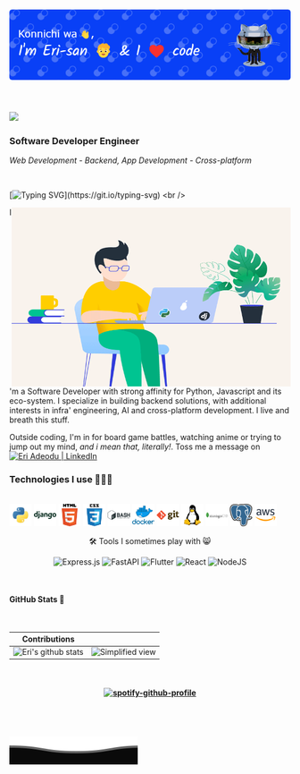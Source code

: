 <center>

# ![](./assets/github-header-image%20(5).png)
</center>

<br />

![](https://visitor-badge.glitch.me/badge?page_id=50-Course.50-Course)
<br />

<p align="center">

### Software Developer Engineer
*Web Development - Backend, App Development - Cross-platform*
</p>

<br />

[![Typing SVG](https://readme-typing-svg.herokuapp.com?font=Krona+One&size=21&color=1D6FF7&background=1E73FF00&vCenter=true&multiline=true&width=350&lines=So%2C+who's+this+guy%3F!)](https://git.io/typing-svg)
<br />

<img align="right" alt="GIF" src="./assets/python-2.gif" width="500" height="320" />

I'm a Software Developer with strong affinity for Python, Javascript and its eco-system. I specialize in building backend solutions, with additional interests in infra' engineering, AI and cross-platform development. I live and breath this stuff.

Outside coding, I'm in for board game battles, watching anime or trying to jump out my mind, *and i mean that, literally!*.
Toss me a message on  <span> <a href="https://www.linkedin.com/in/symply-eri/"><img src="https://raw.githubusercontent.com/yushi1007/yushi1007/main/images/linkedin.svg" alt="Eri Adeodu | LinkedIn" width="21px"/></a></span>

### Technologies I use 👨🏻‍💻 
 
 <br />
  <code><img height="40" src="https://raw.githubusercontent.com/github/explore/80688e429a7d4ef2fca1e82350fe8e3517d3494d/topics/python/python.png"></code>
  <code><img height="40" src="https://raw.githubusercontent.com/github/explore/80688e429a7d4ef2fca1e82350fe8e3517d3494d/topics/django/django.png"></code>
  <code><img height="40" src="https://raw.githubusercontent.com/github/explore/80688e429a7d4ef2fca1e82350fe8e3517d3494d/topics/html/html.png"></code>
  <code><img height="40" src="https://raw.githubusercontent.com/github/explore/80688e429a7d4ef2fca1e82350fe8e3517d3494d/topics/css/css.png"></code>
  <code><img height="40" src="https://raw.githubusercontent.com/github/explore/80688e429a7d4ef2fca1e82350fe8e3517d3494d/topics/bash/bash.png"></code>
  <code><img height="40" src="https://raw.githubusercontent.com/github/explore/80688e429a7d4ef2fca1e82350fe8e3517d3494d/topics/docker/docker.png"></code>
  <code><img height="40" src="https://raw.githubusercontent.com/github/explore/80688e429a7d4ef2fca1e82350fe8e3517d3494d/topics/git/git.png"></code>
  <code><img height="40" src="https://raw.githubusercontent.com/github/explore/80688e429a7d4ef2fca1e82350fe8e3517d3494d/topics/linux/linux.png"></code>
  <code><img height="40" src="https://raw.githubusercontent.com/github/explore/80688e429a7d4ef2fca1e82350fe8e3517d3494d/topics/mongodb/mongodb.png"></code>
  <code><img height="40" src="https://raw.githubusercontent.com/github/explore/80688e429a7d4ef2fca1e82350fe8e3517d3494d/topics/postgresql/postgresql.png"></code>
  <code><img height="40" src="https://raw.githubusercontent.com/github/explore/80688e429a7d4ef2fca1e82350fe8e3517d3494d/topics/aws/aws.png"></code>
<br />

<p></p>
<div align="center">
<p align="center">🛠 Tools I sometimes play with 😸 </p>

![Express.js](https://img.shields.io/badge/express.js-%23404d59.svg?style=for-the-badge&logo=express&logoColor=%2361DAFB)
![FastAPI](https://img.shields.io/badge/FastAPI-005571?style=for-the-badge&logo=fastapi)
![Flutter](https://img.shields.io/badge/Flutter-%2302569B.svg?style=for-the-badge&logo=Flutter&logoColor=white)
![React](https://img.shields.io/badge/react-%2320232a.svg?style=for-the-badge&logo=react&logoColor=%2361DAFB)
![NodeJS](https://img.shields.io/badge/node.js-6DA55F?style=for-the-badge&logo=node.js&logoColor=white)


</div>

<br />

#### GitHub Stats 📝

<br />

| **Contributions** |  |
| --- | --- |
| ![Eri's github stats](https://github-readme-stats.vercel.app/api?username=50-Course&show_icons=true&title_color=f6c32c&icon_color=f6c32c&text_color=9f9f9f&bg_color=151515&count_private=true) | ![Simplified view](https://github-readme-streak-stats.herokuapp.com/?user=50-Course) |

<br />

<p>

<span><h4 align="left">

<center>

[![spotify-github-profile](https://spotify-github-profile.vercel.app/api/view?uid=31rtiuyk7kwryhvz4ieev73r4t4a&cover_image=true&theme=default&bar_color=0940f5)](https://github.com/kittinan/spotify-github-profile)
</center>


<br />

# ![Header](./assets/footer.svg)